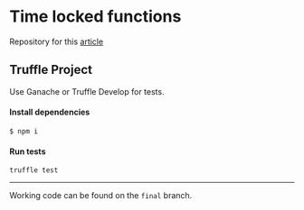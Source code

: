 # Time locked functions

Repository for this [article](https://dev.to/oli8/time-locked-functions-with-solidity-44ai?preview=c48b56d5017b18a0cfefa7122a5ac5127d55f33361cd4c61ce1e01545fba96fc92253ecaf46c5de3091d44e9e559d8c9b71c84711ed123ecf3b596b2)

## Truffle Project

Use Ganache or Truffle Develop for tests.

#### Install dependencies

`$ npm i`

#### Run tests

`truffle test`

<hr>

Working code can be found on the `final` branch.

